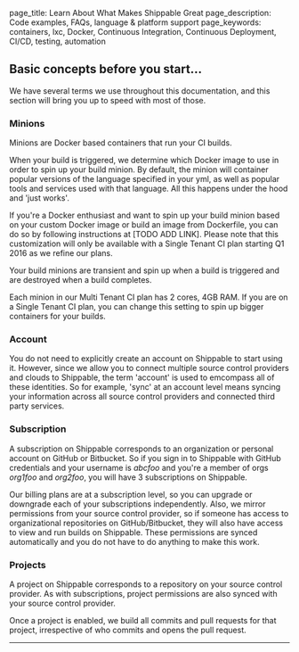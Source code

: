 page_title: Learn About What Makes Shippable Great
page_description: Code examples, FAQs, language & platform support
page_keywords: containers, lxc, Docker, Continuous Integration, Continuous Deployment, CI/CD, testing, automation


## Basic concepts before you start...

We have several terms we use throughout this documentation, and this section will bring you up to speed with most of those.


### Minions

Minions are Docker based containers that run your CI builds. 

When your build is triggered, we determine which Docker image to use in order to spin up your build minion. By default, the minion will container popular versions of the language specified in your yml, as well as popular tools and services used with that language. All this happens under the hood and 'just works'.

If you're a Docker enthusiast and want to spin up your build minion based on your custom Docker image or build an image from Dockerfile, you can do so by following instructions at [TODO ADD LINK]. Please note that this customization will only be available with a Single Tenant CI plan starting Q1 2016 as we refine our plans. 

Your build minions are transient and spin up when a build is triggered and are destroyed when a build completes. 
 
Each minion in our Multi Tenant CI plan has 2 cores, 4GB RAM. If you are on a Single Tenant CI plan, you can change this setting to spin up bigger containers for your builds. 

### Account

You do not need to explicitly create an account on Shippable to start using it. However, since we allow you to connect multiple source control providers and clouds to Shippable, the term 'account' is used to emcompass all of these identities. So for example, 'sync' at an account level means syncing your information across all source control providers and connected third party services. 


### Subscription

A subscription on Shippable corresponds to an organization or personal account on GitHub or Bitbucket. So if you sign in to Shippable with GitHub credentials and your username is *abcfoo* and you're a member of orgs *org1foo* and *org2foo*, you will have 3 subscriptions on Shippable. 

Our billing plans are at a subscription level, so you can upgrade or downgrade each of your subscriptions independently. Also, we mirror permissions from your source control provider, so if someone has access to organizational repositories on GitHub/Bitbucket, they will also have access to view and run builds on Shippable. These permissions are synced automatically and you do not have to do anything to make this work.


### Projects

A project on Shippable corresponds to a repository on your source control provider. As with subscriptions, project permissions are also synced with your source control provider.

Once a project is enabled, we build all commits and pull requests for that project, irrespective of who commits and opens the pull request.

*****


